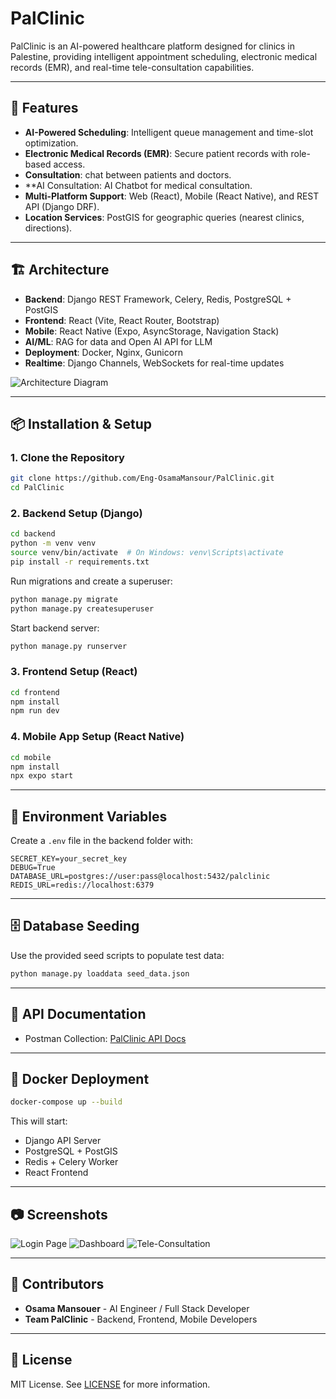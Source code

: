 
# PalClinic

PalClinic is an AI-powered healthcare platform designed for clinics in Palestine, providing intelligent appointment scheduling, electronic medical records (EMR), and real-time tele-consultation capabilities.

---

## 🚀 Features

- **AI-Powered Scheduling**: Intelligent queue management and time-slot optimization.
- **Electronic Medical Records (EMR)**: Secure patient records with role-based access.
- **Consultation**: chat between patients and doctors.
- **AI Consultation: AI Chatbot for medical consultation.
- **Multi-Platform Support**: Web (React), Mobile (React Native), and REST API (Django DRF).
- **Location Services**: PostGIS for geographic queries (nearest clinics, directions).

---

## 🏗 Architecture

- **Backend**: Django REST Framework, Celery, Redis, PostgreSQL + PostGIS
- **Frontend**: React (Vite, React Router, Bootstrap)
- **Mobile**: React Native (Expo, AsyncStorage, Navigation Stack)
- **AI/ML**: RAG for data and Open AI API for LLM
- **Deployment**: Docker, Nginx, Gunicorn
- **Realtime**: Django Channels, WebSockets for real-time updates

![Architecture Diagram](docs/architecture-diagram.png)

---

## 📦 Installation & Setup

### 1. Clone the Repository
```bash
git clone https://github.com/Eng-OsamaMansour/PalClinic.git
cd PalClinic
```

### 2. Backend Setup (Django)
```bash
cd backend
python -m venv venv
source venv/bin/activate  # On Windows: venv\Scripts\activate
pip install -r requirements.txt
```

Run migrations and create a superuser:
```bash
python manage.py migrate
python manage.py createsuperuser
```

Start backend server:
```bash
python manage.py runserver
```

### 3. Frontend Setup (React)
```bash
cd frontend
npm install
npm run dev
```

### 4. Mobile App Setup (React Native)
```bash
cd mobile
npm install
npx expo start
```

---

## 🔑 Environment Variables

Create a `.env` file in the backend folder with:
```
SECRET_KEY=your_secret_key
DEBUG=True
DATABASE_URL=postgres://user:pass@localhost:5432/palclinic
REDIS_URL=redis://localhost:6379
```

---

## 🗄 Database Seeding

Use the provided seed scripts to populate test data:
```bash
python manage.py loaddata seed_data.json
```

---

## 📄 API Documentation

- Postman Collection: [PalClinic API Docs](docs/postman-collection.json)

---

## 🐳 Docker Deployment

```bash
docker-compose up --build
```

This will start:
- Django API Server
- PostgreSQL + PostGIS
- Redis + Celery Worker
- React Frontend

---

## 📷 Screenshots

![Login Page](docs/screens/login.png)
![Dashboard](docs/screens/dashboard.png)
![Tele-Consultation](docs/screens/tele-consultation.png)

---

## 👥 Contributors

- **Osama Mansouer** - AI Engineer / Full Stack Developer
- **Team PalClinic** - Backend, Frontend, Mobile Developers

---

## 📜 License

MIT License. See [LICENSE](LICENSE) for more information.
